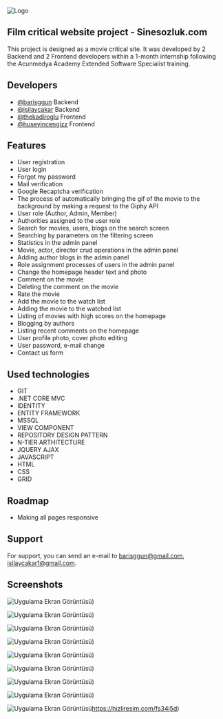 
![Logo](https://hizliresim.com/75fegpo)

    
## Film critical website project - Sinesozluk.com

This project is designed as a movie critical site. It was developed by 2 Backend and 2 Frontend developers within a 1-month internship following the Acunmedya Academy Extended Software Specialist training.


## Developers

- [@barisggun](https://www.github.com/barisggun) Backend
- [@isilaycakar](https://www.github.com/isilaycakar) Backend
- [@thekadiroglu](https://www.github.com/thekadiroglu) Frontend
- [@huseyincengizz](https://www.github.com/huseyincengizz) Frontend
  
## Features

- User registration
- User login
- Forgot my password
- Mail verification
- Google Recaptcha verification
- The process of automatically bringing the gif of the movie to the background by making a request to the Giphy API
- User role (Author, Admin, Member)
- Authorities assigned to the user role
- Search for movies, users, blogs on the search screen
- Searching by parameters on the filtering screen
- Statistics in the admin panel
- Movie, actor, director crud operations in the admin panel
- Adding author blogs in the admin panel
- Role assignment processes of users in the admin panel
- Change the homepage header text and photo
- Comment on the movie
- Deleting the comment on the movie
- Rate the movie
- Add the movie to the watch list
- Adding the movie to the watched list
- Listing of movies with high scores on the homepage
- Blogging by authors
- Listing recent comments on the homepage
- User profile photo, cover photo editing
- User password, e-mail change
- Contact us form


  
## Used technologies

- GIT
- .NET CORE MVC
- IDENTITY
- ENTITY FRAMEWORK
- MSSQL
- VIEW COMPONENT
- REPOSITORY DESIGN PATTERN
- N-TIER ARTHITECTURE
- JQUERY AJAX
- JAVASCRIPT
- HTML
- CSS
- GRID
## Roadmap

- Making all pages responsive


  
## Support

For support, you can send an e-mail to barisggun@gmail.com, isilaycakar1@gmail.com.

  
## Screenshots

![Uygulama Ekran Görüntüsü](https://hizliresim.com/oswgi10))

![Uygulama Ekran Görüntüsü](https://hizliresim.com/diejd1u))


![Uygulama Ekran Görüntüsü](https://hizliresim.com/1def4z1))


![Uygulama Ekran Görüntüsü](https://hizliresim.com/kgni8yn))


![Uygulama Ekran Görüntüsü](https://hizliresim.com/chkffnk))


![Uygulama Ekran Görüntüsü](https://hizliresim.com/lb7hixl))


![Uygulama Ekran Görüntüsü](https://hizliresim.com/lkj0i9m))


![Uygulama Ekran Görüntüsü](https://hizliresim.com/o9oe5d2))


![Uygulama Ekran Görüntüsü](https://hizliresim.com/fs34j5d)https://hizliresim.com/fs34j5d)

  
